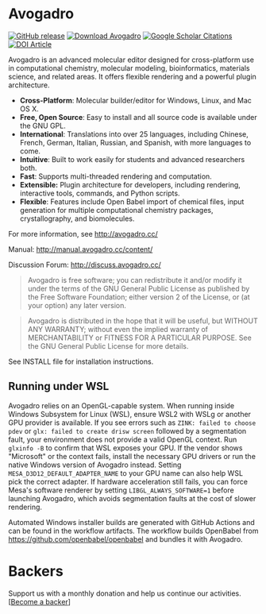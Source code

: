 # Avogadro

[![GitHub release](https://img.shields.io/github/release/cryos/avogadro.svg?maxAge=86400)](https://sourceforge.net/projects/avogadro/files/latest/download)
[![Download Avogadro](https://img.shields.io/sourceforge/dt/avogadro.svg?maxAge=86400)](https://sourceforge.net/projects/avogadro/files/latest/download)
[![Google Scholar Citations](https://avogadro.cc/citations.svg?maxAge=86400)](https://scholar.google.com/scholar?cites=618227831851025693&as_sdt=5,38&sciodt=0,38&hl=en)
[![DOI Article](https://img.shields.io/badge/DOI-10.1186/1758--2946--4--17-brightgreen.svg)](http://doi.org/10.1186/1758-2946-4-17)

Avogadro is an advanced molecular editor designed for cross-platform use
in computational chemistry, molecular modeling, bioinformatics, materials
science, and related areas. It offers flexible rendering and a powerful
plugin architecture.

* **Cross-Platform**: Molecular builder/editor for Windows, Linux, and Mac OS X.
* **Free, Open Source**: Easy to install and all source code is available under the GNU GPL.
* **International**: Translations into over 25 languages, including Chinese, French, German, Italian, Russian, and Spanish, with more languages to come.
* **Intuitive**: Built to work easily for students and advanced researchers both.
* **Fast**: Supports multi-threaded rendering and computation.
* **Extensible:** Plugin architecture for developers, including rendering, interactive tools, commands, and Python scripts.
* **Flexible**: Features include Open Babel import of chemical files, input generation for multiple computational chemistry packages, crystallography, and biomolecules.

For more information, see <http://avogadro.cc/>

Manual: <http://manual.avogadro.cc/content/>

Discussion Forum: <http://discuss.avogadro.cc/>

>Avogadro is free software; you can redistribute it and/or modify
it under the terms of the GNU General Public License as published by
the Free Software Foundation; either version 2 of the License, or
(at your option) any later version.

> Avogadro is distributed in the hope that it will be useful,
but WITHOUT ANY WARRANTY; without even the implied warranty of
MERCHANTABILITY or FITNESS FOR A PARTICULAR PURPOSE.  See the
GNU General Public License for more details.

See INSTALL file for installation instructions.

## Running under WSL

Avogadro relies on an OpenGL-capable system. When running inside Windows
Subsystem for Linux (WSL), ensure WSL2 with WSLg or another GPU provider is
available. If you see errors such as `ZINK: failed to choose pdev` or
`glx: failed to create drisw screen` followed by a segmentation fault,
your environment does not provide a valid OpenGL context.
Run `glxinfo -B` to confirm that WSL exposes your GPU. If the vendor shows
"Microsoft" or the context fails, install the necessary GPU drivers or run the
native Windows version of Avogadro instead. Setting `MESA_D3D12_DEFAULT_ADAPTER_NAME`
to your GPU name can also help WSL pick the correct adapter.
If hardware acceleration still fails, you can force Mesa's software renderer by
setting `LIBGL_ALWAYS_SOFTWARE=1` before launching Avogadro, which avoids
segmentation faults at the cost of slower rendering.

Automated Windows installer builds are generated with GitHub Actions and can be
found in the workflow artifacts. The workflow builds OpenBabel from
<https://github.com/openbabel/openbabel> and bundles it with Avogadro.

# Backers
Support us with a monthly donation and help us continue our activities. [[Become a backer](https://opencollective.com/avogadro#backer)]
